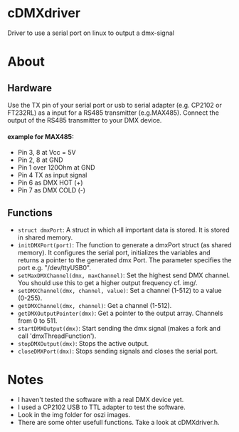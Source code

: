 # cDMXdriver
Driver to use a serial port on linux to output a dmx-signal
# About
## Hardware
Use the TX pin of your serial port or usb to serial adapter (e.g. CP2102 or FT232RL) as a input for a RS485 transmitter (e.g.MAX485).
Connect the output of the RS485 transmitter to your DMX device.
#### example for MAX485:
- Pin 3, 8 at Vcc = 5V
- Pin 2, 8 at GND
- Pin 1 over 120Ohm at GND
- Pin 4 TX as input signal
- Pin 6 as DMX HOT (+)
- Pin 7 as DMX COLD (-)
## Functions
- `struct dmxPort`: A struct in which all important data is stored. It is stored in shared memory.
- `initDMXPort(port)`: The function to generate a dmxPort struct (as shared memory). It configures the serial port, initializes the variables and returns a pointer to the generated dmx Port. The parameter specifies the port e.g. "/dev/ttyUSB0".
- `setMaxDMXChannel(dmx, maxChannel)`: Set the highest send DMX channel. You should use this to get a higher output frequency cf. img/.
- `setDMXChannel(dmx, channel, value)`: Set a channel (1-512) to a value (0-255).
- `getDMXChannel(dmx, channel)`: Get a channel (1-512).
- `getDMXOutputPointer(dmx)`: Get a pointer to the output array. Channels from 0 to 511.
- `startDMXOutput(dmx)`: Start sending the dmx signal (makes a fork and call 'dmxThreadFunction').
- `stopDMXOutput(dmx)`: Stops the active output.
- `closeDMXPort(dmx)`: Stops sending signals and closes the serial port.
# Notes
- I haven't tested the software with a real DMX device yet.
- I used a CP2102 USB to TTL adapter to test the software.
- Look in the img folder for oszi images.
- There are some ohter usefull functions. Take a look at cDMXdriver.h.
